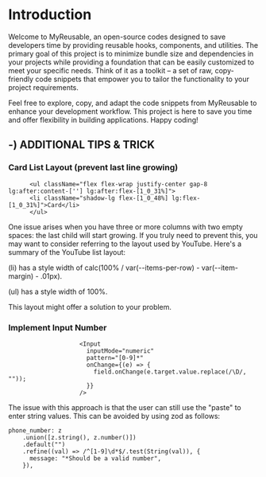 # Introduction
Welcome to MyReusable, an open-source codes designed to save developers time by providing reusable hooks, components, and utilities. The primary goal of this project is to minimize bundle size and dependencies in your projects while providing a foundation that can be easily customized to meet your specific needs. Think of it as a toolkit – a set of raw, copy-friendly code snippets that empower you to tailor the functionality to your project requirements.

Feel free to explore, copy, and adapt the code snippets from MyReusable to enhance your development workflow. This project is here to save you time and offer flexibility in building applications. Happy coding!

## -) ADDITIONAL TIPS & TRICK

### Card List Layout (prevent last line growing)
```
      <ul className="flex flex-wrap justify-center gap-8 lg:after:content-[''] lg:after:flex-[1_0_31%]">
      <li className="shadow-lg flex-[1_0_48%] lg:flex-[1_0_31%]">Card</li>
      </ul>
```

One issue arises when you have three or more columns with two empty spaces: the last child will start growing. If you truly need to prevent this, you may want to consider referring to the layout used by YouTube. Here's a summary of the YouTube list layout:

(li) has a style width of calc(100% / var(--items-per-row) - var(--item-margin) - .01px).

(ul) has a style width of 100%.

This layout might offer a solution to your problem.

### Implement Input Number 
```
                    <Input
                      inputMode="numeric"
                      pattern="[0-9]*"
                      onChange={(e) => {
                        field.onChange(e.target.value.replace(/\D/, ""));
                      }}
                    />
```
The issue with this approach is that the user can still use the "paste" to enter string values. This can be avoided by using zod as follows:
```
phone_number: z
    .union([z.string(), z.number()])
    .default("")
    .refine((val) => /^[1-9]\d*$/.test(String(val)), {
      message: "*Should be a valid number",
    }),
```
